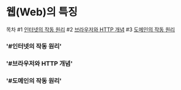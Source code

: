 # 웹(Web)의 특징

목차
#1 [인터넷의 작동 원리](#인터넷의-작동-원리)
#2 [브라우저와 HTTP 개념](#브라우저와-HTTP-개념)
#3 [도메인의 작동 원리](#도메인의-작동-원리)

### '#인터넷의 작동 원리'
### '#브라우저와 HTTP 개념'
### '#도메인의 작동 원리'
